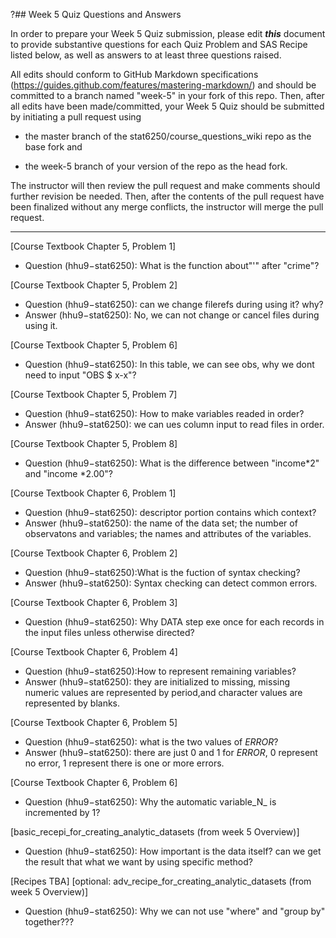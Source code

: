 ?## Week 5 Quiz Questions and Answers

In order to prepare your Week 5 Quiz submission, please edit ***this*** document to provide substantive questions for each Quiz Problem and SAS Recipe listed below, as well as answers to at least three questions raised.

All edits should conform to GitHub Markdown specifications (https://guides.github.com/features/mastering-markdown/) and should be committed to a branch named "week-5" in your fork of this repo. Then, after all edits have been made/committed, your Week 5 Quiz should be submitted by initiating a pull request using

- the master branch of the stat6250/course_questions_wiki repo as the base fork and

- the week-5 branch of your version of the repo as the head fork.

The instructor will then review the pull request and make comments should further revision be needed. Then, after the contents of the pull request have been finalized without any merge conflicts, the instructor will merge the pull request.

********************************************************************************



[Course Textbook Chapter 5, Problem 1]
- Question (hhu9−stat6250): What is the function about"'" after "crime"?


[Course Textbook Chapter 5, Problem 2]
- Question (hhu9−stat6250): can we change filerefs during using it? why?
- Answer (hhu9−stat6250): No, we can not change or cancel files during using it. 

[Course Textbook Chapter 5, Problem 6]
- Question (hhu9−stat6250): In this table, we can see obs, why we dont need to input "OBS $ x-x"? 


[Course Textbook Chapter 5, Problem 7]
- Question (hhu9−stat6250): How to make variables readed in order?
- Answer (hhu9−stat6250): we can ues column input to read files in order.


[Course Textbook Chapter 5, Problem 8]
- Question (hhu9−stat6250): What is the difference between "income*2" and "income *2.00"?



[Course Textbook Chapter 6, Problem 1]
- Question (hhu9−stat6250): descriptor portion contains which context?
- Answer (hhu9−stat6250): the name of the data set; the number of observatons and variables; the names and attributes of the variables.


[Course Textbook Chapter 6, Problem 2]
- Question (hhu9−stat6250):What is the fuction of syntax checking?
- Answer (hhu9−stat6250): Syntax checking can detect common errors.


[Course Textbook Chapter 6, Problem 3]
- Question (hhu9−stat6250): Why DATA step exe once for each records in the input files unless otherwise directed?



[Course Textbook Chapter 6, Problem 4]
- Question (hhu9−stat6250):How to represent remaining variables?
- Answer (hhu9−stat6250): they are initialized to missing, missing numeric values are represented by period,and character values are represented by blanks.


[Course Textbook Chapter 6, Problem 5]
- Question (hhu9−stat6250): what is the two values of _ERROR_? 
- Answer (hhu9−stat6250): there are just 0 and 1 for _ERROR_, 0 represent no error, 1 represent there is one or more errors.


[Course Textbook Chapter 6, Problem 6]
- Question (hhu9−stat6250): Why the automatic variable_N_ is incremented by 1?

[basic_recepi_for_creating_analytic_datasets (from week 5 Overview)]
- Question (hhu9−stat6250): How important is the data itself? can we get the result that what we want by using specific method?


[Recipes TBA] 
[optional: adv_recipe_for_creating_analytic_datasets (from week 5 Overview)]
- Question (hhu9−stat6250): Why we can not use "where" and "group by" together???
